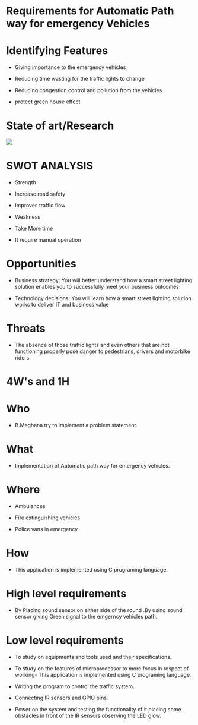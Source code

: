 # Requirements for Automatic Path way for emergency Vehicles

# Identifying Features

 - Giving importance to the emergency vehicles

 - Reducing time wasting for the traffic lights to change

 - Reducing congestion control and pollution from the vehicles

 - protect green house effect
 
# State of art/Research

![](https://hackster.imgix.net/uploads/attachments/697538/density_based_traffic_light_controller_using_arduino_emyZSbRdsM.JPG?auto=compress%2Cformat&w=900&h=675&fit=min)

# SWOT ANALYSIS

 - Strength

 - Increase road safety

 - Improves traffic flow

 - Weakness

 - Take More time

 - It require manual operation

# Opportunities

- Business strategy: You will better understand how a smart street lighting solution enables you to successfully meet your business outcomes

 - Technology decisions: You will learn how a smart street lighting solution works to deliver IT and business value

# Threats

 - The absence of those traffic lights and even others that are not functioning properly pose danger to pedestrians, drivers and motorbike riders

# 4W's and 1H

# Who

 - B.Meghana try to implement a problem statement.

#  What

 - Implementation of Automatic path way for emergency vehicles.

# Where

 -  Ambulances

 - Fire extinguishing vehicles

 - Police vans in emergency

# How

- This application is implemented using C programing language.

 # High level requirements

 - By Placing sound sensor on either side of the round .By using sound sensor giving Green signal  to the emgerncy vehicles path.

 #  Low level requirements

 - To study on equipments and tools used and their specifications.

 - To study on the features of microprocessor to more focus in respect of working- This application is implemented using C programing language.

 - Writing the program to control the traffic system.

 - Connecting IR sensors and GPIO pins.

 - Power on the system and testing the functionality of it placing some obstacles in front of the IR sensors observing the LED glow.



